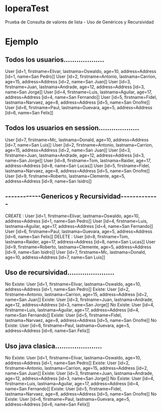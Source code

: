 # loperaTest
Prueba de Consulta de valores de lista - Uso de Genéricos y Recursividad

# Ejemplo
## Todos los usuarios...................
  User [id=1, firstname=Elivar, lastnama=Oswaldo, age=10, address=Address [id=1, name=San Pedro]]
  User [id=2, firstname=Antonio, lastnama=Carrion, age=15, address=Address [id=2, name=San Juan]]
  User [id=3, firstname=Juan, lastnama=Andrade, age=12, address=Address [id=3, name=San Jorge]]
  User [id=4, firstname=Luis, lastnama=Aguilar, age=17, address=Address [id=4, name=San Fernando]]
  User [id=5, firstname=Fidel, lastnama=Narvaez, age=8, address=Address [id=5, name=San Onofre]]
  User [id=6, firstname=Paul, lastnama=Guevara, age=5, address=Address [id=6, name=San Felix]]

## Todos los usuarios en session...................
  User [id=7, firstname=Mc, lastnama=Donald, age=10, address=Address [id=7, name=San Luis]]
  User [id=2, firstname=Antonio, lastnama=Carrion, age=15, address=Address [id=2, name=San Juan]]
  User [id=3, firstname=Juan, lastnama=Andrade, age=12, address=Address [id=3, name=San Jorge]]
  User [id=8, firstname=Tom, lastnama=Raider, age=17, address=Address [id=8, name=San Lucas]]
  User [id=5, firstname=Fidel, lastnama=Narvaez, age=8, address=Address [id=5, name=San Onofre]]
  User [id=9, firstname=Roberto, lastnama=Clemente, age=5, address=Address [id=9, name=San Isidro]]

## ------------Genericos y Recursividad-------------
CREATE : 
  User [id=1, firstname=Elivar, lastnama=Oswaldo, age=10, address=Address [id=1, name=San Pedro]]
  User [id=4, firstname=Luis, lastnama=Aguilar, age=17, address=Address [id=4, name=San Fernando]]
  User [id=6, firstname=Paul, lastnama=Guevara, age=5, address=Address [id=6, name=San Felix]]
DELETE : 
  User [id=8, firstname=Tom, lastnama=Raider, age=17, address=Address [id=8, name=San Lucas]]
  User [id=9, firstname=Roberto, lastnama=Clemente, age=5, address=Address [id=9, name=San Isidro]]
  User [id=7, firstname=Mc, lastnama=Donald, age=10, address=Address [id=7, name=San Luis]]

## Uso de recursividad......................
  No Existe: User [id=1, firstname=Elivar, lastnama=Oswaldo, age=10, address=Address [id=1, name=San Pedro]]
  Existe: User [id=2, firstname=Antonio, lastnama=Carrion, age=15, address=Address [id=2, name=San Juan]]
  Existe: User [id=3, firstname=Juan, lastnama=Andrade, age=12, address=Address [id=3, name=San Jorge]]
  No Existe: User [id=4, firstname=Luis, lastnama=Aguilar, age=17, address=Address [id=4, name=San Fernando]]
  Existe: User [id=5, firstname=Fidel, lastnama=Narvaez, age=8, address=Address [id=5, name=San Onofre]]
  No Existe: User [id=6, firstname=Paul, lastnama=Guevara, age=5, address=Address [id=6, name=San Felix]]

## Uso java clasica......................
  No Existe: User [id=1, firstname=Elivar, lastnama=Oswaldo, age=10, address=Address [id=1, name=San Pedro]]
  Existe: User [id=2, firstname=Antonio, lastnama=Carrion, age=15, address=Address [id=2, name=San Juan]]
  Existe: User [id=3, firstname=Juan, lastnama=Andrade, age=12, address=Address [id=3, name=San Jorge]]
  No Existe: User [id=4, firstname=Luis, lastnama=Aguilar, age=17, address=Address [id=4, name=San Fernando]]
  Existe: User [id=5, firstname=Fidel, lastnama=Narvaez, age=8, address=Address [id=5, name=San Onofre]]
  No Existe: User [id=6, firstname=Paul, lastnama=Guevara, age=5, address=Address [id=6, name=San Felix]]
